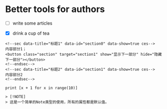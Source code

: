# Better tools for authors

*   [ ]  write some articles
*   [x]  drink a cup of tea



```
<!--sec data-title="标题1" data-id="section0" data-show=true ces-->
内容部分1；
<button class="section" target="section1" show="显示下一部分" hide="隐藏下一部分"></button>
<!--endsec-->
<!--sec data-title="标题2" data-id="section1" data-show=true ces-->
内容部分2
<!--endsec-->
```




```eval-python
print [x + 1 for x in range(10)]
```


```
> [!NOTE]
> 这是一个简单的Note类型的使用，所有的属性都是默认值。
```